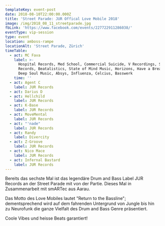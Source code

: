 ```yaml
---
templateKey: event-post
date: 2018-08-10T22:00:00.000Z
title: 'Street Parade: JUR Offical Love Mobile 2018'
image: /img/2018_08_11_streetparade.jpg
fbLink: 'https://www.facebook.com/events/227722911286038/'
eventType: vip-session
type: event
location: amboss-rampe
locationAlt: 'Street Parade, Zürich'
timeTable:
  - act: MC Fava
    label: >-
      Hospital Records, Med School, Commercial Suicide, V Recordings, Spearhead
      Records, Beatalistics, State of Mind Music, Horizons, Have a Break, Fokuz,
      Deep Soul Music, Absys, Influenza, Celcius, Basswerk
    time: ''
  - act: Agent C
    label: JUR Records
  - act: Darius D
  - act: Hellchild
    label: JUR Records
  - act: K-Base
    label: JUR Records
  - act: MoveMental
    label: JUR Records
  - act: "'nade"
    label: JUR Records
  - act: Randy
    label: Divercity
  - act: Z-Groove
    label: JUR Records
  - act: Nico Mace
    label: JUR Records
  - act: Infernal Bastard
    label: JUR Records
---
```


Bereits das sechste Mal ist das legendäre Drum and Bass Label JUR Records an der Street Parade mit von der Partie. Dieses Mal in Zusammenarbeit mit smARTec aus Aarau.

Das Motto des Love Mobiles lautet "Return to the Bassline"; dementsprechend wird auf dem fahrenden Untergrund von Jungle bis hin zu Neurofunk die ganze Vielfalt des Drum and Bass Genre präsentiert.

Coole Vibes und heisse Beats garantiert!
